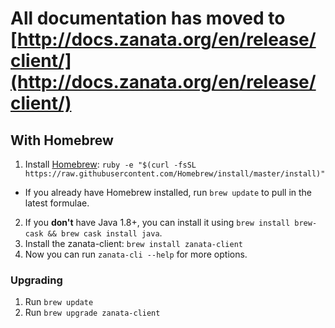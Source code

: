 All documentation has moved to [http://docs.zanata.org/en/release/client/](http://docs.zanata.org/en/release/client/)
============

## With Homebrew

1. Install [Homebrew](http://brew.sh/): `ruby -e "$(curl -fsSL https://raw.githubusercontent.com/Homebrew/install/master/install)"`
  - If you already have Homebrew installed, run `brew update` to pull in the latest formulae.
2. If you **don't** have Java 1.8+, you can install it using `brew install brew-cask && brew cask install java`.
3. Install the zanata-client: `brew install zanata-client`
4. Now you can run `zanata-cli --help` for more options.

### Upgrading

1. Run `brew update`
2. Run `brew upgrade zanata-client`

